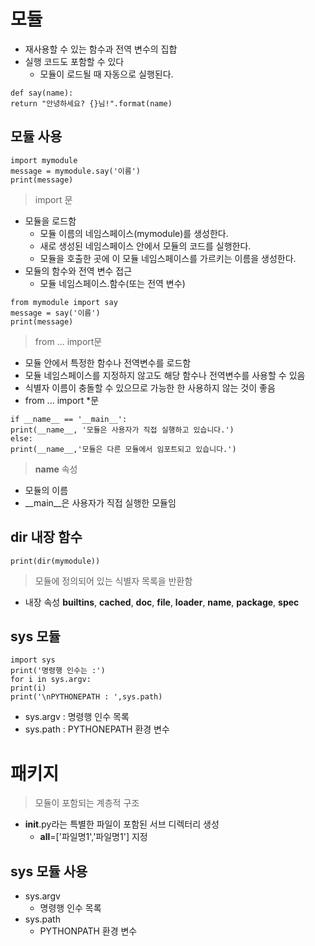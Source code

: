 # 모듈
+ 재사용할 수 있는 함수과 전역 변수의 집합
+ 실행 코드도 포함할 수 있다
	+ 모듈이 로드될 때 자동으로 실행된다.
```
def say(name):
return "안녕하세요? {}님!".format(name)
```

## 모듈 사용
```
import mymodule
message = mymodule.say('이름')
print(message)
```
> import 문
+ 모듈을 로드함
	+ 모듈 이름의 네임스페이스(mymodule)를 생성한다.
	+ 새로 생성된 네임스페이스 안에서 모듈의 코드를 실행한다.
	+ 모듈을 호출한 곳에 이 모듈 네임스페이스를 가르키는 이름을 생성한다.
+ 모듈의 함수와 전역 변수 접근
	+ 모듈 네임스페이스.함수(또는 전역 변수)

```
from mymodule import say
message = say('이름')
print(message)
```
> from ... import문
+ 모듈 안에서 특정한 함수나 전역변수를 로드함
+ 모듈 네임스페이스를 지정하지 않고도 해당 함수나 전역변수를 사용할 수 있음
+ 식별자 이름이 충돌할 수 있으므로 가능한 한 사용하지 않는 것이 좋음
+ from ... import *문

```
if __name__ == '__main__':
print(__name__, '모듈은 사용자가 직접 실행하고 있습니다.')
else:
print(__name__,'모듈은 다른 모듈에서 임포트되고 있습니다.')
```
>__name__ 속성
+ 모듈의 이름
+ __main__은 사용자가 직접 실행한 모듈임


## dir 내장 함수
```
print(dir(mymodule))
```
> 모듈에 정의되어 있는 식별자 목록을 반환함
+ 내장 속성
__builtins__, __cached__, __doc__, __file__, __loader__, __name__, __package__, __spec__

## sys 모듈
```
import sys
print('명령행 인수는 :')
for i in sys.argv:
print(i)
print('\nPYTHONEPATH : ',sys.path)
```
+ sys.argv : 명령행 인수 목록
+ sys.path : PYTHONEPATH 환경 변수

# 패키지
> 모듈이 포함되는 계층적 구조
+ __init__.py라는 특별한 파일이 포함된 서브 디렉터리 생성
	+ __all__=['파일명1','파일명1'] 지정
## sys 모듈 사용
+ sys.argv
	+ 명령행 인수 목록
+ sys.path
	+ PYTHONPATH 환경 변수



